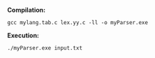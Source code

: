 **Compilation:**

`gcc mylang.tab.c lex.yy.c -ll -o myParser.exe`

**Execution:**

`./myParser.exe input.txt`